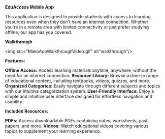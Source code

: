 **EduAccess Mobile App**

This application is designed to provide students with access to learning resources even when they don't have an internet connection. Whether you're in a remote area with limited connectivity or just prefer studying offline, our app has you covered.

**Walkthrough**

<img src="MakoAppWalkthroughVideo.gif" alt"walkthrough"/>

**Features:**

**Offline Access:** Access learning materials anytime, anywhere, without the need for an internet connection.
**Resource Library:** Browse a diverse range of educational content, including textbooks, videos, quizzes, and more.
**Organized Categories:** Easily navigate through different subjects and topics with our intuitive categorization system.
**User-Friendly Interface:** Enjoy a simple and intuitive user interface designed for effortless navigation and usability.

**Included Resources:**

**PDFs:** Access downloadable PDFs containing notes, worksheets, past papers, and more.
**Videos:** Watch educational videos covering various topics to supplement your learning experience.
